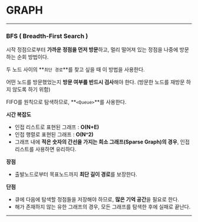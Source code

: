 # GRAPH

---

### BFS ( Breadth-First Search )

시작 정점으로부터 **가까운 정점을 먼저 방문**하고, 멀리 떨어져 있는 정점을 나중에 방문하는 순회 방법이다.

두 노드 사이의 **`최단 경로`**를 찾고 싶을 때 이 방법을 사용한다.

어떤 노드를 방문했었는지 **방문 여부를 반드시 검사**해야 한다.
(방문한 노드를 재방문 하지 않도록 하기 위함)

FIFO를 원칙으로 탐색하므로, **`<Queue>`**를 사용한다.

**시간 복잡도**

* 인접 리스트로 표현된 그래프 : **O(N+E)**
* 인접 행렬로 표현된 그래프 : **O(N^2)**
* 그래프 내에 **적은 숫자의 간선을 가지는 희소 그래프(Sparse Graph)의 경우**, 인접 리스트를 사용하면 유리하다.

**장점** 

* 출발노드로부터 목표노드까지 **최단 길이 경로**를 보장한다.

**단점** 

* 큐에 다음에 탐색할 정점들을 저장해야 하므로, **많은 기억 공간**을 필요로 한다.
* 해가 존재하지 않는 유한 그래프의 경우, 모든 그래프를 탐색한 후에 실패로 끝난다.

---